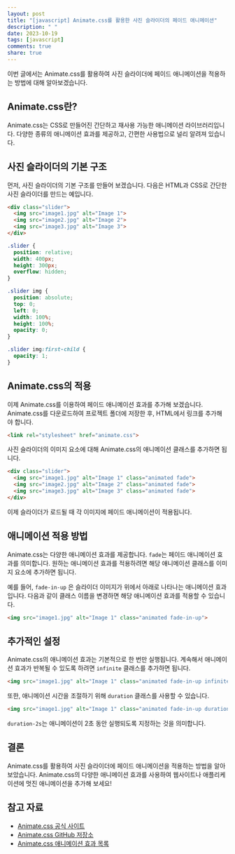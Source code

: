 ```yaml
---
layout: post
title: "[javascript] Animate.css를 활용한 사진 슬라이더의 페이드 애니메이션"
description: " "
date: 2023-10-19
tags: [javascript]
comments: true
share: true
---
```


이번 글에서는 Animate.css를 활용하여 사진 슬라이더에 페이드 애니메이션을 적용하는 방법에 대해 알아보겠습니다.

## Animate.css란?

Animate.css는 CSS로 만들어진 간단하고 재사용 가능한 애니메이션 라이브러리입니다. 다양한 종류의 애니메이션 효과를 제공하고, 간편한 사용법으로 널리 알려져 있습니다.

## 사진 슬라이더의 기본 구조

먼저, 사진 슬라이더의 기본 구조를 만들어 보겠습니다. 다음은 HTML과 CSS로 간단한 사진 슬라이더를 만드는 예입니다.

```html
<div class="slider">
  <img src="image1.jpg" alt="Image 1">
  <img src="image2.jpg" alt="Image 2">
  <img src="image3.jpg" alt="Image 3">
</div>
```

```css
.slider {
  position: relative;
  width: 400px;
  height: 300px;
  overflow: hidden;
}

.slider img {
  position: absolute;
  top: 0;
  left: 0;
  width: 100%;
  height: 100%;
  opacity: 0;
}

.slider img:first-child {
  opacity: 1;
}
```

## Animate.css의 적용

이제 Animate.css를 이용하여 페이드 애니메이션 효과를 추가해 보겠습니다. Animate.css를 다운로드하여 프로젝트 폴더에 저장한 후, HTML에서 링크를 추가해야 합니다.

```html
<link rel="stylesheet" href="animate.css">
```

사진 슬라이더의 이미지 요소에 대해 Animate.css의 애니메이션 클래스를 추가하면 됩니다.

```html
<div class="slider">
  <img src="image1.jpg" alt="Image 1" class="animated fade">
  <img src="image2.jpg" alt="Image 2" class="animated fade">
  <img src="image3.jpg" alt="Image 3" class="animated fade">
</div>
```

이제 슬라이더가 로드될 때 각 이미지에 페이드 애니메이션이 적용됩니다.

## 애니메이션 적용 방법

Animate.css는 다양한 애니메이션 효과를 제공합니다. `fade`는 페이드 애니메이션 효과를 의미합니다. 원하는 애니메이션 효과를 적용하려면 해당 애니메이션 클래스를 이미지 요소에 추가하면 됩니다.

예를 들어, `fade-in-up` 은 슬라이더 이미지가 위에서 아래로 나타나는 애니메이션 효과입니다. 다음과 같이 클래스 이름을 변경하면 해당 애니메이션 효과를 적용할 수 있습니다.

```html
<img src="image1.jpg" alt="Image 1" class="animated fade-in-up">
```

## 추가적인 설정

Animate.css의 애니메이션 효과는 기본적으로 한 번만 실행됩니다. 계속해서 애니메이션 효과가 반복될 수 있도록 하려면 `infinite` 클래스를 추가하면 됩니다.

```html
<img src="image1.jpg" alt="Image 1" class="animated fade-in-up infinite">
```

또한, 애니메이션 시간을 조절하기 위해 `duration` 클래스를 사용할 수 있습니다.

```html
<img src="image1.jpg" alt="Image 1" class="animated fade-in-up duration-2s">
```

`duration-2s`는 애니메이션이 2초 동안 실행되도록 지정하는 것을 의미합니다.

## 결론

Animate.css를 활용하여 사진 슬라이더에 페이드 애니메이션을 적용하는 방법을 알아보았습니다. Animate.css의 다양한 애니메이션 효과를 사용하여 웹사이트나 애플리케이션에 멋진 애니메이션을 추가해 보세요!

## 참고 자료

- [Animate.css 공식 사이트](https://animate.style/)
- [Animate.css GitHub 저장소](https://github.com/animate-css/animate.css)
- [Animate.css 애니메이션 효과 목록](https://animate.style/#contents)